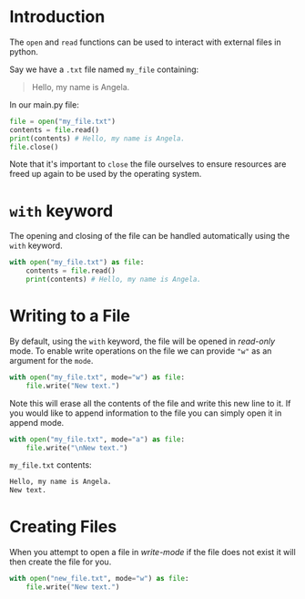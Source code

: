 # Introduction

The `open` and `read` functions can be used to interact with external files in python.

Say we have a `.txt` file named `my_file` containing:

> Hello, my name is Angela.

In our main.py file:

```python nums
file = open("my_file.txt")
contents = file.read()
print(contents) # Hello, my name is Angela.
file.close()
```

Note that it's important to `close` the file ourselves to ensure resources are freed up again to be used by the operating system.
# `with` keyword

The opening and closing of the file can be handled automatically using the `with` keyword.

```python nums
with open("my_file.txt") as file:
	contents = file.read()
	print(contents) # Hello, my name is Angela.
```
# Writing to a File

By default, using the `with` keyword, the file will be opened in *read-only* mode. To enable write operations on the file we can provide `"w"` as an argument for the `mode`.

```python nums
with open("my_file.txt", mode="w") as file:
	file.write("New text.")
```

Note this will erase all the contents of the file and write this new line to it. If you would like to append information to the file you can simply open it in append mode.

```python nums
with open("my_file.txt", mode="a") as file:
	file.write("\nNew text.")
```

`my_file.txt` contents:

```txt
Hello, my name is Angela.
New text.
```
# Creating Files

When you attempt to open a file in *write-mode* if the file does not exist it will then create the file for you.

```python nums
with open("new_file.txt", mode="w") as file:
	file.write("New text.")
```
